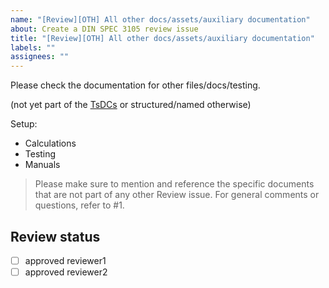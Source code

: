 ```yaml
---
name: "[Review][OTH] All other docs/assets/auxiliary documentation"
about: Create a DIN SPEC 3105 review issue
title: "[Review][OTH] All other docs/assets/auxiliary documentation"
labels: ""
assignees: ""
---
```


Please check the documentation for other files/docs/testing.

(not yet part of the [TsDCs](https://gitlab.com/OSEGermany/oh-tsdc/-/blob/master/TsDC-print.md) or structured/named otherwise)

Setup:

- Calculations
- Testing
- Manuals

> Please make sure to mention and reference the specific documents that are not part of any other Review issue. For general comments or questions, refer to #1.

## Review status

- [ ] approved reviewer1
- [ ] approved reviewer2
